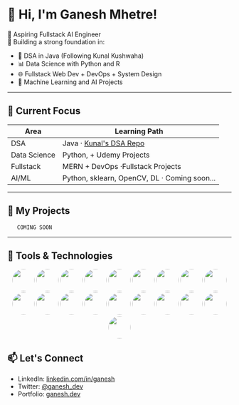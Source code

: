 # 👋 Hi, I'm Ganesh Mhetre! 

🚀 Aspiring Fullstack AI Engineer  
🎯 Building a strong foundation in:
- 🔧 DSA in Java (Following Kunal Kushwaha)
- 📊 Data Science with Python and R
- 🌐 Fullstack Web Dev + DevOps + System Design
- 🤖 Machine Learning and AI Projects

---

## 📌 Current Focus

| Area         | Learning Path                                                    |
|--------------|------------------------------------------------------------------|
| DSA          | Java · [Kunal's DSA Repo](https://github.com/kunal-kushwaha/DSA-Bootcamp-Java) |
| Data Science | Python,  + Udemy Projects                            |
| Fullstack    | MERN + DevOps ·Fullstack Projects                         |
| AI/ML        | Python, sklearn, OpenCV, DL · Coming soon...                     |

---

## 🧠 My Projects

       COMING SOON 

---

## 🧰 Tools & Technologies

<p align="center">
  <!-- Python -->
  <img src="https://img.icons8.com/color/96/000000/python.png" width="50" height="50" style="border-radius: 50%;" />
  <!-- Java -->
  <img src="https://img.icons8.com/color/96/000000/java-coffee-cup-logo.png" width="50" height="50" style="border-radius: 50%;" />
  <!-- C++ -->
  <img src="https://img.icons8.com/color/96/000000/c-plus-plus-logo.png" width="50" height="50" style="border-radius: 50%;" />
  <!-- HTML -->
  <img src="https://img.icons8.com/color/96/000000/html-5.png" width="50" height="50" style="border-radius: 50%;" />
  <!-- CSS -->
  <img src="https://img.icons8.com/color/96/000000/css3.png" width="50" height="50" style="border-radius: 50%;" />
  <!-- JavaScript -->
  <img src="https://img.icons8.com/color/96/000000/javascript.png" width="50" height="50" style="border-radius: 50%;" />
  <!-- React -->
  <img src="https://img.icons8.com/officel/80/000000/react.png" width="50" height="50" style="border-radius: 50%;" />
  <!-- Node.js -->
  <img src="https://img.icons8.com/color/96/000000/nodejs.png" width="50" height="50" style="border-radius: 50%;" />
  <!-- Express -->
  <img src="https://img.icons8.com/ios/96/express-js.png" width="50" height="50" style="border-radius: 50%;" />
  <!-- MongoDB -->
  <img src="https://img.icons8.com/color/96/000000/mongodb.png" width="50" height="50" style="border-radius: 50%;" />
  <!-- PostgreSQL -->
  <img src="https://img.icons8.com/color/96/000000/postgreesql.png" width="50" height="50" style="border-radius: 50%;" />
  <!-- MySQL -->
  <img src="https://img.icons8.com/color/96/000000/mysql-logo.png" width="50" height="50" style="border-radius: 50%;" />
  <!-- Git -->
  <img src="https://img.icons8.com/color/96/000000/git.png" width="50" height="50" style="border-radius: 50%;" />
  <!-- GitHub -->
  <img src="https://img.icons8.com/material-outlined/96/000000/github.png" width="50" height="50" style="border-radius: 50%;" />
  <!-- Docker -->
  <img src="https://img.icons8.com/color/96/000000/docker.png" width="50" height="50" style="border-radius: 50%;" />
  <!-- TensorFlow -->
  <img src="https://img.icons8.com/color/96/000000/tensorflow.png" width="50" height="50" style="border-radius: 50%;" />
  <!-- PyTorch -->
  <img src="https://img.icons8.com/color/96/000000/pytorch.png" width="50" height="50" style="border-radius: 50%;" />
  <!-- VSCode -->
  <img src="https://img.icons8.com/color/96/000000/visual-studio-code-2019.png" width="50" height="50" style="border-radius: 50%;" />
  <!-- Linux -->
  <img src="https://img.icons8.com/color/96/000000/linux.png" width="50" height="50" style="border-radius: 50%;" />
</p>


## 📫 Let's Connect

- LinkedIn: [linkedin.com/in/ganesh](#)
- Twitter: [@ganesh_dev](#)
- Portfolio: [ganesh.dev](#)

